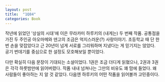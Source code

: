 ```yaml
---
layout: post
title:  "1Q84"
categories: Book
---
```


작년에 읽었던 '상실의 시대'에 이은 무라카미 하루키의 (내게는) 두 번째 작품. 공통점을 가진 두 주인공 아오마메와 덴고의 조금은 억지스러운(?) 사랑이야기. 초등학교 때 단 한 번 손을 맞잡았다고 근 20년이 넘게 서로를 그리워하며 지냈다는 게 믿기지는 않았다. 공기 번데기를 중심으로 한 설정도 모호해보일 뿐이었다.

다만 확실히 다음 문장이 기대되는 소설이었다. 1권은 조금 더디게 읽혔으나, 2권과 3권은 각각 하룻밤만에 읽어버렸다. 작품 내내 넘쳐나는 그만의 비유도 꽤 맘에 들었다. 왜 사람들이 좋아하는 지 알 것 같았다. 다음엔 하루키의 어떤 작품을 읽어볼까 고민중이다.